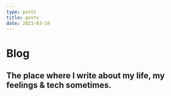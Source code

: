 ```yaml
---
type: posts
title: posts
date: 2021-03-18
---
```


# Blog
## The place where I write about my life, my feelings & tech sometimes.
